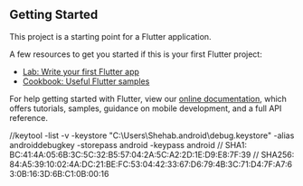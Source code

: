 ## Getting Started

This project is a starting point for a Flutter application.

A few resources to get you started if this is your first Flutter project:

- [Lab: Write your first Flutter app](https://flutter.dev/docs/get-started/codelab)
- [Cookbook: Useful Flutter samples](https://flutter.dev/docs/cookbook)

For help getting started with Flutter, view our
[online documentation](https://flutter.dev/docs), which offers tutorials,
samples, guidance on mobile development, and a full API reference.

//keytool -list -v -keystore "C:\Users\Shehab\.android\debug.keystore" -alias androiddebugkey -storepass android -keypass android
// SHA1: BC:41:4A:05:6B:3C:5C:32:B5:57:04:2A:5C:A2:2D:1E:D9:E8:7F:39
// SHA256: 84:A5:39:10:02:4A:DC:21:BE:FC:53:04:42:33:67:D6:79:4B:3C:71:D4:7F:A7:63:0B:16:3D:6B:C1:0B:00:16
